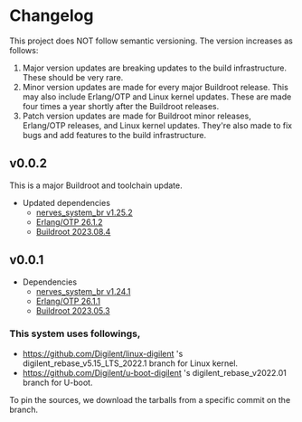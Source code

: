 # Changelog

This project does NOT follow semantic versioning. The version increases as
follows:

1. Major version updates are breaking updates to the build infrastructure.
   These should be very rare.
2. Minor version updates are made for every major Buildroot release. This
   may also include Erlang/OTP and Linux kernel updates. These are made four
   times a year shortly after the Buildroot releases.
3. Patch version updates are made for Buildroot minor releases, Erlang/OTP
   releases, and Linux kernel updates. They're also made to fix bugs and add
   features to the build infrastructure.

## v0.0.2

This is a major Buildroot and toolchain update.

* Updated dependencies
  * [nerves_system_br v1.25.2](https://github.com/nerves-project/nerves_system_br/releases/tag/v1.25.2)
  * [Erlang/OTP 26.1.2](https://erlang.org/download/OTP-26.1.2.README)
  * [Buildroot 2023.08.4](https://lore.kernel.org/buildroot/87o7f6t7fs.fsf@48ers.dk/T/)

## v0.0.1

* Dependencies
  * [nerves_system_br v1.24.1](https://github.com/nerves-project/nerves_system_br/releases/tag/v1.24.1)
  * [Erlang/OTP 26.1.1](https://erlang.org/download/OTP-26.1.1.README)
  * [Buildroot 2023.05.3](https://lore.kernel.org/buildroot/87h6ngup34.fsf@48ers.dk/T/)

### This system uses followings,

* https://github.com/Digilent/linux-digilent 's digilent_rebase_v5.15_LTS_2022.1 branch for Linux kernel.
* https://github.com/Digilent/u-boot-digilent 's digilent_rebase_v2022.01 branch for U-boot.

To pin the sources, we download the tarballs from a specific commit on the branch.
